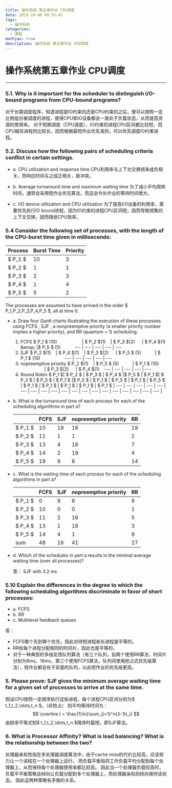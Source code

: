 ```yaml
---
title: 操作系统 第五章作业 CPU调度
date: 2019-10-08 09:53:42
tags:
  - 操作系统
categories:
  - 课程
mathjax: true
description: 操作系统 第五章作业 CPU调度
---
```

# 操作系统第五章作业 CPU调度
---

### 5.1. Why is it important for the scheduler to distinguish I/O-bound programs from CPU-bound programs?
对于长期调度程序，知道进程是IO约束的还是CPU约束的之后，便可以按照一定比例组合被调度的进程，使得CPU和IO设备都会一直处于负载状态，从而提高资源的使用率。
对于短期调度（CPU调度），IO约束的进程CPU区间都比较短，而CPU越苏进程则比较长，因而根据最短作业优先准则，可以优先调度IO约束进程。
### 5.2. Discuss how the following pairs of scheduling criteria conflict in certain settings. 

- a. CPU utilization and response time
CPU利用率与上下文交换频率成负相关，而响应时间与之成正相关，故冲突。

- b. Average turnaround time and maximum waiting time
为了减小平均周转时间，通常会采用短作业优先算法，而这会令长作业的等待时间增大。

- c. I/O device utilization and CPU utilization
为了提高I/O设备的利用率，需要优先执行IO bound进程，因为IO约束的进程CPU区间短，因而导致频繁的上下文交换，因而降低CPU效率。

### 5.4 Consider the following set of processes, with the length of the CPU-burst time given in milliseconds:

Process | Burst Time    | Priority
---     | ---           | ---
$ P_1 $ | 10            | 3
$ P_2 $ | 1             | 1
$ P_3 $ | 2             | 3
$ P_4 $ | 1             | 4
$ P_5 $ | 5             | 2

The processes are assumed to have arrived in the order $ P_1,P_2,P_3,P_4,P_5 $, all at time 0.
- a. Draw four Gantt charts illustrating the execution of these processes using FCFS , SJF , a nonpreemptive priority (a smaller priority number implies a higher priority), and RR (quantum = 1) scheduling.
    1. FCFS
        $ P_1 $ (10) &emsp;&emsp;&emsp;&emsp;&emsp; | $ P_2 $(1) &ensp; | $ P_3 $(2) &emsp; | $ P_4 $(1) &ensp; |$ P_5 $  (5) &emsp;&emsp;&ensp;
        --- | --- | --- | --- | ---
    2. SJF
        $ P_2 $(1) &ensp;  | $ P_4 $(1) &ensp; | $ P_3 $(2) &emsp; | $ P_5 $  (5) &emsp;&emsp;&ensp; | $ P_1 $ (10) &emsp;&emsp;&emsp;&emsp;&emsp;
        --- | --- | --- | --- | ---
    3. nopreemptive priority
        $ P_2 $(1) &ensp;  | $ P_5 $  (5) &emsp;&emsp;&ensp; | $ P_1 $ (10) &emsp;&emsp;&emsp;&emsp;&emsp; | $ P_3 $(2) &emsp; | $ P_4 $(1) &ensp;
        --- | --- | --- | --- | ---
    4. Round Robin
        $ P_1 $| $ P_2 $ | $ P_3 $ | $ P_4 $ |$ P_5 $ | $ P_1 $| $ P_3 $ | $ P_5 $ | $ P_1 $ |$ P_5 $ | $ P_1 $ | $ P_5 $ | $ P_1 $ | $ P_5 $ | $ P_1 $ | $ P_1 $ | $ P_1 $ | $ P_1 $ | $ P_1 $ |
        --- | --- | --- | --- | --- | --- | --- | --- | --- | --- | --- | --- | --- | --- | --- | --- | --- | --- | --- |
- b. What is the turnaround time of each process for each of the scheduling algorithms in part a?

    &ensp;  | FCFS  | SJF   | nopreemptive priority     | RR
    ---     | ---   | ---   | ---                       | --- 
    $ P_1 $ | 10    | 19    | 16                        | 19
    $ P_2 $ | 11    | 1     | 1                         | 2
    $ P_3 $ | 13    | 4     | 18                        | 7
    $ P_4 $ | 14    | 2     | 19                        | 4
    $ P_5 $ | 19    | 9     | 6                         | 14

- c. What is the waiting time of each process for each of the scheduling algorithms in part a?

    &ensp;  | FCFS  | SJF   | nopreemptive priority     | RR
    ---     | ---   | ---   | ---                       | --- 
    $ P_1 $ | 0     | 9     | 6                         | 9
    $ P_2 $ | 10    | 0     | 0                         | 1
    $ P_3 $ | 11    | 2     | 16                        | 5
    $ P_4 $ | 13    | 1     | 18                        | 3
    $ P_5 $ | 14    | 4     | 1                         | 9
    sum     | 48    | 16    | 41                        | 27
- d. Which of the schedules in part a results in the minimal average waiting time (over all processes)?

    答： SJF with 3.2 ms
### 5.10 Explain the differences in the degree to which the following scheduling algorithms discriminate in favor of short processes:

- a. FCFS
- b. RR
- c. Multilevel feedback queues

答：
- FCFS哪个先到哪个优先，因此对待短进程和长进程是平等的。
- RR给每个进程分配相同的时间片，因此也是平等的。
- 对于一种典型的多级反馈队列算法（有三个队列，前两个使用RR算法，时间片分别为8ms，16ms，第三个使用FCFS算法，队列间使用抢占式优先级算法），短作业都会处于前面的队列，以此短作业的优先级更高。


### 5. Please prove: SJF gives the minimum average waiting time for a given set of processes to arrive at the same time.
假设CPU按照一定顺序执行这些进程，每个进程CPU区间分别为$ t_1,t_2,\dots,t_n $。（非抢占）
则平均等待时间为：
$$
    \overline t = \frac{1}{n}\sum_{i=1}^n{(i-1)t_i}
$$
由排序不等式知$ t_1,t_2,\dots,t_n $降序时最短，即SJF算法。

### 6. What is Processor Affinity? What is load balancing? What is the relationship between the two?
处理器亲和性指在多处理器调度算法中，由于cache miss的代价比较高，应该努力让一个进程在一个处理器上运行。
而负载平衡指将工作负载平均分配到每个处理器上，从而保持每个处理器使用率都比较高。
因此当一个处理器负载较高时，负载平平衡策略会倾向让负载分配到多个处理器上，而处理器亲和则倾向保持该状态。
因此这两种策略有矛盾的关系。
